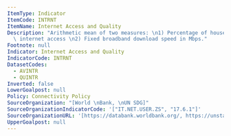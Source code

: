 ```yaml
---
ItemType: Indicator
ItemCode: INTRNT
ItemName: Internet Access and Quality
Description: "Arithmetic mean of two measures: \n1) Percentage of households with\
  \ internet access \n2) Fixed broadband download speed in Mbps."
Footnote: null
Indicator: Internet Access and Quality
IndicatorCode: INTRNT
DatasetCodes:
  - AVINTR
  - QUINTR
Inverted: false
LowerGoalpost: null
Policy: Connectivity Policy
SourceOrganization: "[World \nBank, \nUN SDG]"
SourceOrganizationIndicatorCode: '["IT.NET.USER.ZS", "17.6.1"]'
SourceOrganizationURL: '[https://databank.worldbank.org/, https://unstats.un.org/sdgapi/swagger/]'
UpperGoalpost: null
---
```


